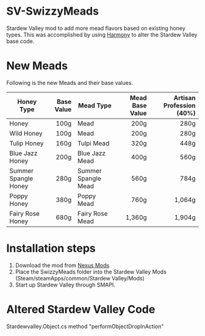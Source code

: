 # SV-SwizzyMeads
Stardew Valley mod to add more mead flavors based on existing honey types. This was accomplished by using [Harmony](https://github.com/pardeike/Harmony) to alter the Stardew Valley base code.

New Meads
=
Following is the new Meads and their base values.

| Honey Type | Base Value | Mead Type | Mead Base Value | Artisan Profession (40%) |
|----------|---------:|---------|--------------:|-----------------------:|
|Honey|100g|Mead|200g|280g|
|Wild Honey|100g|Mead|200g|280g|
|Tulip Honey|160g|Tulpi Mead|320g|448g|
|Blue Jazz Honey|200g|Blue Jazz Mead|400g|560g|
|Summer Spangle Honey|280g|Summer Spangle Mead|560g|784g|
|Poppy Honey|380g|Poppy Mead|760g|1,064g|
|Fairy Rose Honey|680g|Fairy Rose Mead|1,360g|1,904g|

Installation steps
=
1. Download the mod from [Nexus Mods](https://www.nexusmods.com/stardewvalley/mods/3241)
2. Place the SwizzyMeads folder into the Stardew Valley Mods (Steam/steamApps/common/Stardew Valley/Mods)
3. Start up Stardew Valley through SMAPI.

Altered Stardew Valley Code
=
Stardewvalley.Object.cs method "performObjectDropInAction"
